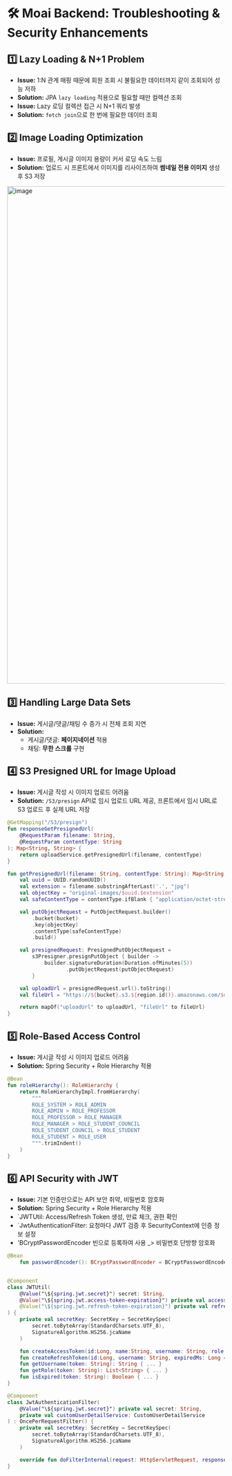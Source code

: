 # 🛠 Moai Backend: Troubleshooting & Security Enhancements

## 1️⃣ Lazy Loading & N+1 Problem
- **Issue:** 1:N 관계 매핑 때문에 회원 조회 시 불필요한 데이터까지 같이 조회되어 성능 저하  
- **Solution:** JPA `lazy loading` 적용으로 필요할 때만 컬렉션 조회  
- **Issue:** Lazy 로딩 컬렉션 접근 시 N+1 쿼리 발생  
- **Solution:** `fetch join`으로 한 번에 필요한 데이터 조회

## 2️⃣ Image Loading Optimization
- **Issue:** 프로필, 게시글 이미지 용량이 커서 로딩 속도 느림  
- **Solution:** 업로드 시 프론트에서 이미지를 리사이즈하여 **썸네일 전용 이미지** 생성 후 S3 저장
<img width="1261" height="1150" alt="image" src="https://github.com/user-attachments/assets/77732b4d-dd0b-4dcf-a010-4b523da8baad" />



## 3️⃣ Handling Large Data Sets
- **Issue:** 게시글/댓글/채팅 수 증가 시 전체 조회 지연  
- **Solution:**  
  - 게시글/댓글: **페이지네이션** 적용  
  - 채팅: **무한 스크롤** 구현

## 4️⃣ S3 Presigned URL for Image Upload
- **Issue:** 게시글 작성 시 이미지 업로드 어려움  
- **Solution:** `/S3/presign` API로 임시 업로드 URL 제공, 프론트에서 임시 URL로 S3 업로드 후 실제 URL 저장  

```kotlin
@GetMapping("/S3/presign")
fun responseGetPresignedUrl(
    @RequestParam filename: String,
    @RequestParam contentType: String
): Map<String, String> {
    return uploadService.getPresignedUrl(filename, contentType)
}

fun getPresignedUrl(filename: String, contentType: String): Map<String, String> {
    val uuid = UUID.randomUUID()
    val extension = filename.substringAfterLast('.', "jpg")
    val objectKey = "original-images/$uuid.$extension"
    val safeContentType = contentType.ifBlank { "application/octet-stream" }

    val putObjectRequest = PutObjectRequest.builder()
        .bucket(bucket)
        .key(objectKey)
        .contentType(safeContentType)
        .build()

    val presignedRequest: PresignedPutObjectRequest =
        s3Presigner.presignPutObject { builder ->
            builder.signatureDuration(Duration.ofMinutes(5))
                   .putObjectRequest(putObjectRequest)
        }

    val uploadUrl = presignedRequest.url().toString()
    val fileUrl = "https://${bucket}.s3.${region.id()}.amazonaws.com/$objectKey"

    return mapOf("uploadUrl" to uploadUrl, "fileUrl" to fileUrl)
}

```


## 5️⃣ Role-Based Access Control
- **Issue:** 게시글 작성 시 이미지 업로드 어려움  
- **Solution:** Spring Security + Role Hierarchy 적용 

```kotlin
@Bean
fun roleHierarchy(): RoleHierarchy {
    return RoleHierarchyImpl.fromHierarchy(
        """
        ROLE_SYSTEM > ROLE_ADMIN
        ROLE_ADMIN > ROLE_PROFESSOR
        ROLE_PROFESSOR > ROLE_MANAGER
        ROLE_MANAGER > ROLE_STUDENT_COUNCIL
        ROLE_STUDENT_COUNCIL > ROLE_STUDENT
        ROLE_STUDENT > ROLE_USER
        """.trimIndent()
    )
}
```



## 6️⃣ API Security with JWT
- **Issue:** 기본 인증만으로는 API 보안 취약, 비밀번호 암호화
- **Solution:** Spring Security + Role Hierarchy 적용
- `JWTUtil: Access/Refresh Token 생성, 만료 체크, 권한 확인
- `JwtAuthenticationFilter: 요청마다 JWT 검증 후 SecurityContext에 인증 정보 설정
- 'BCryptPasswordEncoder 빈으로 등록하여 사용 _> 비밀번호 단방향 암호화

```kotlin
@Bean
    fun passwordEncoder(): BCryptPasswordEncoder = BCryptPasswordEncoder()


@Component
class JWTUtil(
    @Value("\${spring.jwt.secret}") secret: String,
    @Value("\${spring.jwt.access-token-expiration}") private val accessTokenExpiration: Long,
    @Value("\${spring.jwt.refresh-token-expiration}") private val refreshTokenExpiration: Long
) {
    private val secretKey: SecretKey = SecretKeySpec(
        secret.toByteArray(StandardCharsets.UTF_8),
        SignatureAlgorithm.HS256.jcaName
    )

    fun createAccessToken(id:Long, name:String, username: String, role: List<String>, expiredMs: Long = accessTokenExpiration): String { ... }
    fun createRefreshToken(id:Long, username: String, expiredMs: Long = refreshTokenExpiration): String { ... }
    fun getUsername(token: String): String { ... }
    fun getRole(token: String): List<String> { ... }
    fun isExpired(token: String): Boolean { ... }
}

@Component
class JwtAuthenticationFilter(
    @Value("\${spring.jwt.secret}") private val secret: String,
    private val customUserDetailService: CustomUserDetailService
) : OncePerRequestFilter() {
    private val secretKey: SecretKey = SecretKeySpec(
        secret.toByteArray(StandardCharsets.UTF_8),
        SignatureAlgorithm.HS256.jcaName
    )

    override fun doFilterInternal(request: HttpServletRequest, response: HttpServletResponse, filterChain: FilterChain) { ... }
}
```

